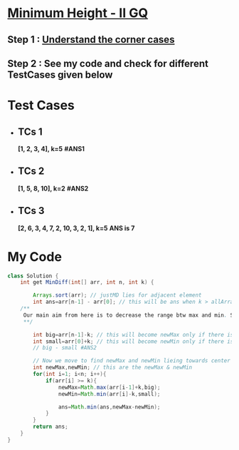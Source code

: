 # [Minimum Height - II GQ](https://practice.geeksforgeeks.org/problems/minimize-the-heights3351/1#)

## Step 1 : [**Understand the corner cases**](https://youtu.be/o9WG7t6EKZo)

## Step 2 : **See my code and check for different TestCases given below**

# Test Cases

- ## TCs 1
  **[1, 2, 3, 4], k=5** **#ANS1**
- ## TCs 2
  **[1, 5, 8, 10], k=2** **#ANS2**
- ## TCs 3
  **[2, 6, 3, 4, 7, 2, 10, 3, 2, 1], k=5** **ANS is 7**

# My Code

```java
class Solution {
    int get MinDiff(int[] arr, int n, int k) {

        Arrays.sort(arr); // justMD lies for adjacent element
        int ans=arr[n-1] - arr[0]; // this will be ans when k > allArrayElements #ANS1
    /**
     Our main aim from here is to decrease the range btw max and min. So answer will be more favourable when newMax and newMin are lieing towards the center of array.
     **/

        int big=arr[n-1]-k; // this will become newMax only if there is no newMax lieing towards center of array.
        int small=arr[0]+k; // this will become newMin only if there is no newMin lieing towards center of array.
        // big - small #ANS2

        // Now we move to find newMax and newMin lieing towards center of array. If not found then #ANS2 or #ANS1 will be return.
        int newMax,newMin; // this are the newMax & newMin
        for(int i=1; i<n; i++){
            if(arr[i] >= k){
                newMax=Math.max(arr[i-1]+k,big);
                newMin=Math.min(arr[i]-k,small);

                ans=Math.min(ans,newMax-newMin);
            }
        }
        return ans;
    }
}
```
